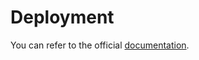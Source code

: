 # Deployment

You can refer to the official [documentation](https://github.com/SharePoint/sp-dev-docs/blob/main/docs/spfx/web-parts/get-started/build-a-hello-world-web-part.md).